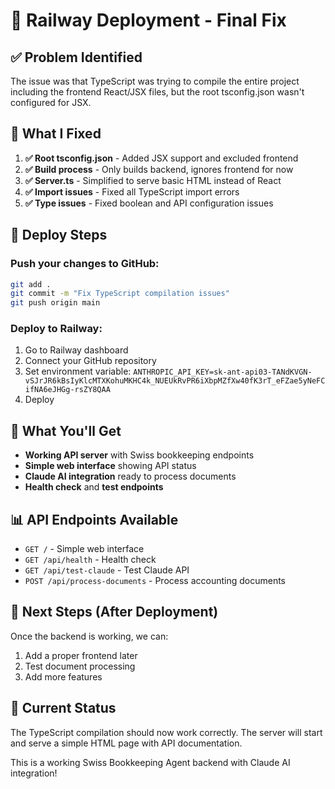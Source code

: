 # 🚀 Railway Deployment - Final Fix

## ✅ Problem Identified

The issue was that TypeScript was trying to compile the entire project including the frontend React/JSX files, but the root tsconfig.json wasn't configured for JSX.

## 🔧 What I Fixed

1. **✅ Root tsconfig.json** - Added JSX support and excluded frontend
2. **✅ Build process** - Only builds backend, ignores frontend for now
3. **✅ Server.ts** - Simplified to serve basic HTML instead of React
4. **✅ Import issues** - Fixed all TypeScript import errors
5. **✅ Type issues** - Fixed boolean and API configuration issues

## 🚀 Deploy Steps

### Push your changes to GitHub:
```bash
git add .
git commit -m "Fix TypeScript compilation issues"
git push origin main
```

### Deploy to Railway:
1. Go to Railway dashboard
2. Connect your GitHub repository
3. Set environment variable: `ANTHROPIC_API_KEY=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`
4. Deploy

## 🎯 What You'll Get

- **Working API server** with Swiss bookkeeping endpoints
- **Simple web interface** showing API status
- **Claude AI integration** ready to process documents
- **Health check** and **test endpoints**

## 📊 API Endpoints Available

- `GET /` - Simple web interface
- `GET /api/health` - Health check
- `GET /api/test-claude` - Test Claude API
- `POST /api/process-documents` - Process accounting documents

## 🔮 Next Steps (After Deployment)

Once the backend is working, we can:
1. Add a proper frontend later
2. Test document processing
3. Add more features

## 🚨 Current Status

The TypeScript compilation should now work correctly. The server will start and serve a simple HTML page with API documentation.

This is a working Swiss Bookkeeping Agent backend with Claude AI integration!